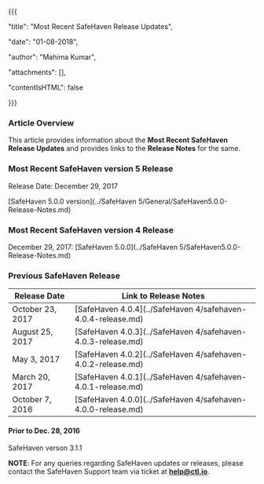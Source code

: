 {{{

  "title": "Most Recent SafeHaven Release Updates",

  "date": "01-08-2018",

  "author": "Mahima Kumar",

  "attachments": [],

  "contentIsHTML": false

}}}

### Article Overview

This article provides information about the **Most Recent SafeHaven Release Updates** and provides links to the **Release Notes** for the same.

### Most Recent SafeHaven version 5 Release

Release Date: December 29, 2017

[SafeHaven 5.0.0 version](../SafeHaven 5/General/SafeHaven5.0.0-Release-Notes.md)

### Most Recent SafeHaven version 4 Release

December 29, 2017: [SafeHaven 5.0.0](../SafeHaven 5/SafeHaven5.0.0-Release-Notes.md)

### Previous SafeHaven Release

|Release Date|Link to Release Notes|
|---|---|
|October 23, 2017| [SafeHaven 4.0.4](../SafeHaven 4/safehaven-4.0.4-release.md)|
|August 25, 2017|[SafeHaven 4.0.3](../SafeHaven 4/safehaven-4.0.3-release.md)|
|May 3, 2017 |[SafeHaven 4.0.2](../SafeHaven 4/safehaven-4.0.2-release.md)|
|March 20, 2017 |[SafeHaven 4.0.1](../SafeHaven 4/safehaven-4.0.1-release.md)|
|October 7, 2016|[SafeHaven 4.0.0](../SafeHaven 4/safehaven-4.0.0-release.md)|

#### Prior to Dec. 28, 2016

SafeHaven verson 3.1.1

**NOTE**: For any queries regarding SafeHaven updates or releases, please contact the SafeHaven Support team  via ticket at **help@ctl.io**.

